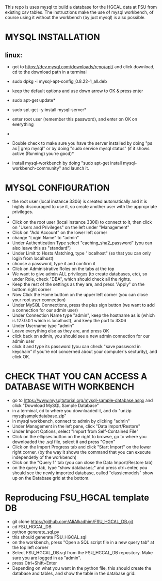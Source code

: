 This repo is uses mysql to build a database for the HGCAL data at FSU from existing csv tables. The instructions make the use of mysql workbench, of course using it without the workbench (by just mysql) is also possible.


# MYSQL INSTALLATION
## linux: 
* got to https://dev.mysql.com/downloads/repo/apt/ and click download, cd to the download path in a terminal

* sudo dpkg -i mysql-apt-config_0.8.22-1_all.deb

* keep the default options and use down arrow to OK & press enter

* sudo apt-get update* 
* sudo spt-get -y install mysql-server* 
* enter root user (remember this password), and enter on OK on everything
* 
* Double check to make sure you have the server installed by doing "ps ax | grep mysql" or by doing "sudo service mysql status" (if it shows active (Running) you're good)* 
* install mysql-workbench by doing "sudo apt-get install mysql-workbench-community" and launch it. 
# MYSQL CONFIGURATION
* the root user (local instance 3306) is created automatically and it is highly discouraged to use it, so create another user with the appropriate privileges.
* 
* Click on the root user (local instance 3306) to connect to it, then click on "Users and Privileges" on the left under "Management"
* Click on "Add Account" on the lower left corner
* change "Login Name" to "admin"
* Under Authentication Type select "caching_sha2_password" (you can also leave this as "standard") 
* Under Limit to Hosts Matching, type "localhost" (so that you can only login from localhost)
* choose a password, type it and confirm it
* Click on Administrative Roles on the tabs at the top
* We want to give admin ALL privileges (to create databases, etc), so under Role, check "DBA", which should check all the rights.
* Keep the rest of the settings as they are, and press "Apply" on the bottom right corner
* Now Click the Home buttom on the upper left corner (you can close your root user connection)
* Under MySQL Connections, press the plus sign button (we want to add a connection for our admin user)
* Under Connection Name type "admin", keep the hostname as is (which is 127.0.0.1 which is localhost), and keep the port to 3306
* Under Username type "admin"
* Leave everything else as they are, and press OK
* click back on admin, you should see a new admin connection for our admin user
* click it and type its password (you can check "save password in keychain" if you're not concerned about your computer's secturity), and click OK. 
# CHECK THAT YOU CAN ACCESS A DATABASE WITH WORKBENCH

* go to https://www.mysqltutorial.org/mysql-sample-database.aspx and click "Download MySQL Sample Database" 
* in a terminal, cd to where you downloaded it, and do "unzip mysqlsampledatabase.zip"
* in mysql workbench, connect to admin by clicking "admin"
* Under Management in the left pane, click "Data Import/Restore"
* Under Import Options, select "Import from Self-Contained File"
* Click on the ellipses button on the right to browse, go to where you downloaded the .sql file, select it and press "Open"
* Click on the Import Progress tab and click "Start Import" on the lower right corner. (by the way it shows the command that you can execute independetly of the workbench)
* Click on the "Query 1" tab (you can close the Data Import/Restore tab)
* on the query tab, type "show databases;" and press ctrl+enter, you should see the newly imported database, called "classicmodels" show up on the Database grid at the bottom. 
# Reproducing FSU_HGCAL template DB
* git clone https://github.com/AliAlkadhim/FSU_HGCAL_DB.git
* cd FSU_HGCAL_DB
* python generate_sql.py
* this should generate FSU_HGCAL.sql
* on the workbench, press "Open a SQL script file in a new query tab" at the top left corner
* Select FSU_HGCAL_DB.sql from the FSU_HGCAL_DB repository. Make sure you are logged in as "admin".
* press Ctrl+Shift+Enter
* Depending on what you want in the python file, this should create the database and tables, and show the table in the database grid.